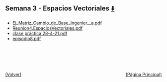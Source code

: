 
<html>
<body>
<h2>Semana 3 - Espacios Vectoriales <a href="https://downgit.github.io/#/home?url=https://github.com/Apuntes-FIUBA/Apuntes-Electronica/tree/main/81 - Matemática/8102 - Algebra II/Clases Vargas/1 - Espacios Vectoriales/Semana 3 - Espacios Vectoriales" style="font-size:20px">  ⬇️ </a></h2>
<ul>
    <li><a href="Ej_Matriz_Cambio_de_Base_Ingenier__a.pdf">Ej_Matriz_Cambio_de_Base_Ingenier__a.pdf</a></li>
    <li><a href="Reunion4.EspaciosVectoriales.pdf">Reunion4.EspaciosVectoriales.pdf</a></li>
    <li><a href="clase práctica 28-4-21.pdf">clase práctica 28-4-21.pdf</a></li>
    <li><a href="episodio8.pdf">episodio8.pdf</a></li>
</ul>
</body>
</html>
<br><br><br><br><br><a href="../" style="float: left">(Volver)</a> <a href="https://apuntes-fiuba.github.io/Apuntes-Electronica" style="float: right">(Página Principal)</a>
